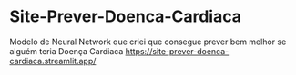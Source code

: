 # Site-Prever-Doenca-Cardiaca
Modelo de Neural Network que criei que consegue prever bem melhor se alguém teria Doença Cardiaca
https://site-prever-doenca-cardiaca.streamlit.app/
